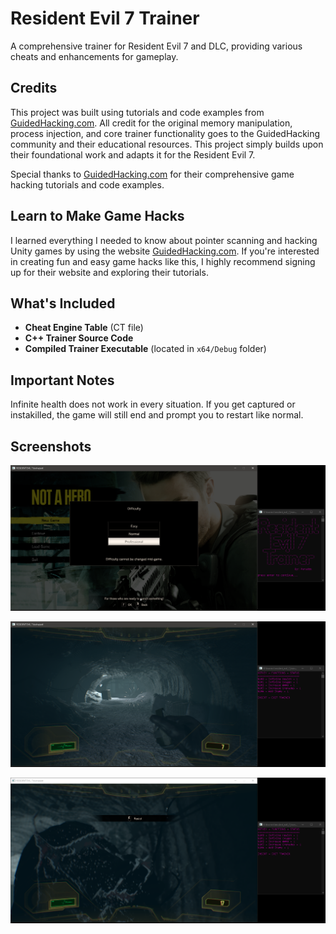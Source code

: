 # Resident Evil 7 Trainer

A comprehensive trainer for Resident Evil 7 and DLC, providing various cheats and enhancements for gameplay.

## Credits

This project was built using tutorials and code examples from [GuidedHacking.com](https://guidedhacking.com). All credit for the original memory manipulation, process injection, and core trainer functionality goes to the GuidedHacking community and their educational resources. This project simply builds upon their foundational work and adapts it for the Resident Evil 7.

Special thanks to [GuidedHacking.com](https://guidedhacking.com) for their comprehensive game hacking tutorials and code examples.

## Learn to Make Game Hacks

I learned everything I needed to know about pointer scanning and hacking Unity games by using the website [GuidedHacking.com](https://guidedhacking.com). If you're interested in creating fun and easy game hacks like this, I highly recommend signing up for their website and exploring their tutorials.

## What's Included

- **Cheat Engine Table** (CT file)
- **C++ Trainer Source Code**
- **Compiled Trainer Executable** (located in `x64/Debug` folder)

## Important Notes

Infinite health does not work in every situation. If you get captured or instakilled, the game will still end and prompt you to restart like normal.

## Screenshots

<p align="center">
  <img src="./screenshots/1.PNG" alt="Trainer Screenshot 1" />
</p>

<p align="center">
  <img src="./screenshots/2.PNG" alt="Trainer Screenshot 2" />
</p>

<p align="center">
  <img src="./screenshots/3.PNG" alt="Trainer Screenshot 3" />
</p>